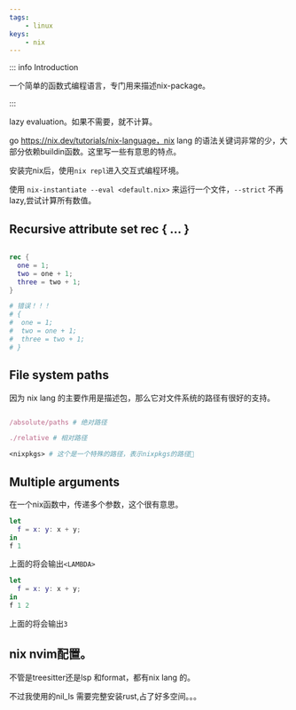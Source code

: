 ```yaml
---
tags:
    - linux
keys:
    - nix
---
```


::: info Introduction

一个简单的函数式编程语言，专门用来描述nix-package。

:::

lazy evaluation。如果不需要，就不计算。

 go https://nix.dev/tutorials/nix-language，nix lang 的语法关键词非常的少，大部分依赖buildin函数。这里写一些有意思的特点。

安装完nix后，使用`nix repl`进入交互式编程环境。

使用 `nix-instantiate --eval <default.nix>` 来运行一个文件，`--strict` 不再lazy,尝试计算所有数值。

## Recursive attribute set rec { ... }

```nix

rec {
  one = 1;
  two = one + 1;
  three = two + 1;
}

# 错误！！！
# {
#  one = 1;
#  two = one + 1;
#  three = two + 1;
# }
```


## File system paths

因为 nix lang 的主要作用是描述包，那么它对文件系统的路径有很好的支持。

```nix

/absolute/paths # 绝对路径

./relative # 相对路径

<nixpkgs> # 这个是一个特殊的路径，表示nixpkgs的路径

```
## Multiple arguments

在一个nix函数中，传递多个参数，这个很有意思。


```nix
let
  f = x: y: x + y;
in
f 1
```
上面的将会输出`<LAMBDA>`


```nix
let
  f = x: y: x + y;
in
f 1 2

```
上面的将会输出`3`


## nix nvim配置。

不管是treesitter还是lsp 和format，都有nix lang 的。

不过我使用的nil_ls 需要完整安装rust,占了好多空间。。。


